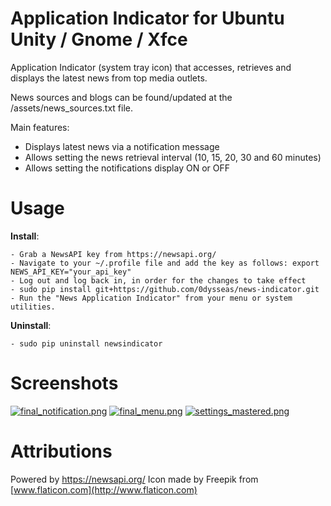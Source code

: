 # Application Indicator for Ubuntu Unity / Gnome / Xfce

Application Indicator (system tray icon) that accesses, retrieves and displays the latest news from top media outlets.

News sources and blogs can be found/updated at the /assets/news_sources.txt file.

Main features:

- Displays latest news via a notification message
- Allows setting the news retrieval interval (10, 15, 20, 30 and 60 minutes)
- Allows setting the notifications display ON or OFF

# Usage

**Install**:

    - Grab a NewsAPI key from https://newsapi.org/
    - Navigate to your ~/.profile file and add the key as follows: export NEWS_API_KEY="your_api_key"
    - Log out and log back in, in order for the changes to take effect
    - sudo pip install git+https://github.com/0dysseas/news-indicator.git
    - Run the "News Application Indicator" from your menu or system utilities.

**Uninstall**:

    - sudo pip uninstall newsindicator

# Screenshots
[![final_notification.png](https://s13.postimg.org/j15fgsfav/final_notification.png)](https://postimg.org/image/caoy7cs4z/)
[![final_menu.png](https://s13.postimg.org/ylct75hnr/final_menu.png)](https://postimg.org/image/iacpau55v/)
[![settings_mastered.png](https://s13.postimg.org/a9tt8lbp3/settings_mastered.png)](https://postimg.org/image/utyn72rg3/)

# Attributions

Powered by https://newsapi.org/
Icon made by Freepik from [www.flaticon.com](http://www.flaticon.com)
